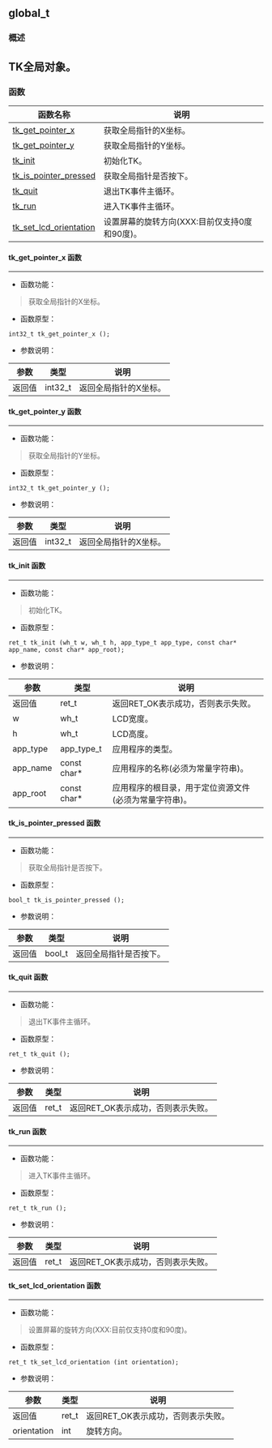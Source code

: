 ## global\_t
### 概述
TK全局对象。
----------------------------------
### 函数
<p id="global_t_methods">

| 函数名称 | 说明 | 
| -------- | ------------ | 
| <a href="#global_t_tk_get_pointer_x">tk\_get\_pointer\_x</a> | 获取全局指针的X坐标。 |
| <a href="#global_t_tk_get_pointer_y">tk\_get\_pointer\_y</a> | 获取全局指针的Y坐标。 |
| <a href="#global_t_tk_init">tk\_init</a> | 初始化TK。 |
| <a href="#global_t_tk_is_pointer_pressed">tk\_is\_pointer\_pressed</a> | 获取全局指针是否按下。 |
| <a href="#global_t_tk_quit">tk\_quit</a> | 退出TK事件主循环。 |
| <a href="#global_t_tk_run">tk\_run</a> | 进入TK事件主循环。 |
| <a href="#global_t_tk_set_lcd_orientation">tk\_set\_lcd\_orientation</a> | 设置屏幕的旋转方向(XXX:目前仅支持0度和90度)。 |
#### tk\_get\_pointer\_x 函数
-----------------------

* 函数功能：

> <p id="global_t_tk_get_pointer_x">获取全局指针的X坐标。

* 函数原型：

```
int32_t tk_get_pointer_x ();
```

* 参数说明：

| 参数 | 类型 | 说明 |
| -------- | ----- | --------- |
| 返回值 | int32\_t | 返回全局指针的X坐标。 |
#### tk\_get\_pointer\_y 函数
-----------------------

* 函数功能：

> <p id="global_t_tk_get_pointer_y">获取全局指针的Y坐标。

* 函数原型：

```
int32_t tk_get_pointer_y ();
```

* 参数说明：

| 参数 | 类型 | 说明 |
| -------- | ----- | --------- |
| 返回值 | int32\_t | 返回全局指针的X坐标。 |
#### tk\_init 函数
-----------------------

* 函数功能：

> <p id="global_t_tk_init">初始化TK。

* 函数原型：

```
ret_t tk_init (wh_t w, wh_t h, app_type_t app_type, const char* app_name, const char* app_root);
```

* 参数说明：

| 参数 | 类型 | 说明 |
| -------- | ----- | --------- |
| 返回值 | ret\_t | 返回RET\_OK表示成功，否则表示失败。 |
| w | wh\_t | LCD宽度。 |
| h | wh\_t | LCD高度。 |
| app\_type | app\_type\_t | 应用程序的类型。 |
| app\_name | const char* | 应用程序的名称(必须为常量字符串)。 |
| app\_root | const char* | 应用程序的根目录，用于定位资源文件(必须为常量字符串)。 |
#### tk\_is\_pointer\_pressed 函数
-----------------------

* 函数功能：

> <p id="global_t_tk_is_pointer_pressed">获取全局指针是否按下。

* 函数原型：

```
bool_t tk_is_pointer_pressed ();
```

* 参数说明：

| 参数 | 类型 | 说明 |
| -------- | ----- | --------- |
| 返回值 | bool\_t | 返回全局指针是否按下。 |
#### tk\_quit 函数
-----------------------

* 函数功能：

> <p id="global_t_tk_quit">退出TK事件主循环。

* 函数原型：

```
ret_t tk_quit ();
```

* 参数说明：

| 参数 | 类型 | 说明 |
| -------- | ----- | --------- |
| 返回值 | ret\_t | 返回RET\_OK表示成功，否则表示失败。 |
#### tk\_run 函数
-----------------------

* 函数功能：

> <p id="global_t_tk_run">进入TK事件主循环。

* 函数原型：

```
ret_t tk_run ();
```

* 参数说明：

| 参数 | 类型 | 说明 |
| -------- | ----- | --------- |
| 返回值 | ret\_t | 返回RET\_OK表示成功，否则表示失败。 |
#### tk\_set\_lcd\_orientation 函数
-----------------------

* 函数功能：

> <p id="global_t_tk_set_lcd_orientation">设置屏幕的旋转方向(XXX:目前仅支持0度和90度)。

* 函数原型：

```
ret_t tk_set_lcd_orientation (int orientation);
```

* 参数说明：

| 参数 | 类型 | 说明 |
| -------- | ----- | --------- |
| 返回值 | ret\_t | 返回RET\_OK表示成功，否则表示失败。 |
| orientation | int | 旋转方向。 |
